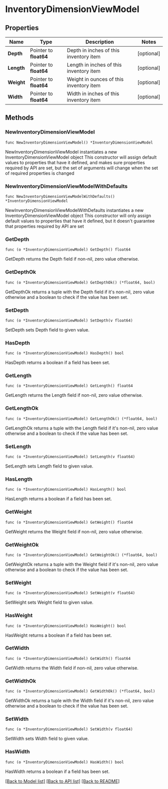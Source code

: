 # InventoryDimensionViewModel

## Properties

Name | Type | Description | Notes
------------ | ------------- | ------------- | -------------
**Depth** | Pointer to **float64** | Depth in inches of this inventory item | [optional] 
**Length** | Pointer to **float64** | Length in inches of this inventory item | [optional] 
**Weight** | Pointer to **float64** | Weight in ounces of this inventory item | [optional] 
**Width** | Pointer to **float64** | Width in inches of this inventory item | [optional] 

## Methods

### NewInventoryDimensionViewModel

`func NewInventoryDimensionViewModel() *InventoryDimensionViewModel`

NewInventoryDimensionViewModel instantiates a new InventoryDimensionViewModel object
This constructor will assign default values to properties that have it defined,
and makes sure properties required by API are set, but the set of arguments
will change when the set of required properties is changed

### NewInventoryDimensionViewModelWithDefaults

`func NewInventoryDimensionViewModelWithDefaults() *InventoryDimensionViewModel`

NewInventoryDimensionViewModelWithDefaults instantiates a new InventoryDimensionViewModel object
This constructor will only assign default values to properties that have it defined,
but it doesn't guarantee that properties required by API are set

### GetDepth

`func (o *InventoryDimensionViewModel) GetDepth() float64`

GetDepth returns the Depth field if non-nil, zero value otherwise.

### GetDepthOk

`func (o *InventoryDimensionViewModel) GetDepthOk() (*float64, bool)`

GetDepthOk returns a tuple with the Depth field if it's non-nil, zero value otherwise
and a boolean to check if the value has been set.

### SetDepth

`func (o *InventoryDimensionViewModel) SetDepth(v float64)`

SetDepth sets Depth field to given value.

### HasDepth

`func (o *InventoryDimensionViewModel) HasDepth() bool`

HasDepth returns a boolean if a field has been set.

### GetLength

`func (o *InventoryDimensionViewModel) GetLength() float64`

GetLength returns the Length field if non-nil, zero value otherwise.

### GetLengthOk

`func (o *InventoryDimensionViewModel) GetLengthOk() (*float64, bool)`

GetLengthOk returns a tuple with the Length field if it's non-nil, zero value otherwise
and a boolean to check if the value has been set.

### SetLength

`func (o *InventoryDimensionViewModel) SetLength(v float64)`

SetLength sets Length field to given value.

### HasLength

`func (o *InventoryDimensionViewModel) HasLength() bool`

HasLength returns a boolean if a field has been set.

### GetWeight

`func (o *InventoryDimensionViewModel) GetWeight() float64`

GetWeight returns the Weight field if non-nil, zero value otherwise.

### GetWeightOk

`func (o *InventoryDimensionViewModel) GetWeightOk() (*float64, bool)`

GetWeightOk returns a tuple with the Weight field if it's non-nil, zero value otherwise
and a boolean to check if the value has been set.

### SetWeight

`func (o *InventoryDimensionViewModel) SetWeight(v float64)`

SetWeight sets Weight field to given value.

### HasWeight

`func (o *InventoryDimensionViewModel) HasWeight() bool`

HasWeight returns a boolean if a field has been set.

### GetWidth

`func (o *InventoryDimensionViewModel) GetWidth() float64`

GetWidth returns the Width field if non-nil, zero value otherwise.

### GetWidthOk

`func (o *InventoryDimensionViewModel) GetWidthOk() (*float64, bool)`

GetWidthOk returns a tuple with the Width field if it's non-nil, zero value otherwise
and a boolean to check if the value has been set.

### SetWidth

`func (o *InventoryDimensionViewModel) SetWidth(v float64)`

SetWidth sets Width field to given value.

### HasWidth

`func (o *InventoryDimensionViewModel) HasWidth() bool`

HasWidth returns a boolean if a field has been set.


[[Back to Model list]](../README.md#documentation-for-models) [[Back to API list]](../README.md#documentation-for-api-endpoints) [[Back to README]](../README.md)


